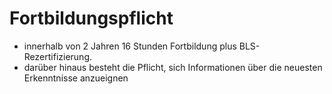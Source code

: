 # Fortbildungspflicht
+ innerhalb von 2 Jahren 16 Stunden Fortbildung plus BLS-Rezertifizierung.
+ darüber hinaus besteht die Pflicht, sich Informationen über die neuesten Erkenntnisse anzueignen
